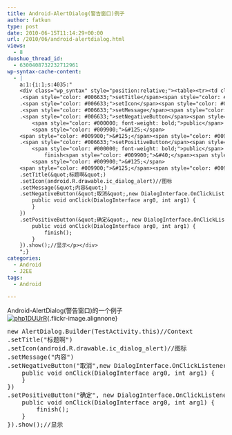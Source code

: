 ```yaml
---
title: Android-AlertDialog(警告窗口)例子
author: fatkun
type: post
date: 2010-06-15T11:14:29+00:00
url: /2010/06/android-alertdialog.html
views:
  - 8
duoshuo_thread_id:
  - 6300408732232712961
wp-syntax-cache-content:
  - |
    a:1:{i:1;s:4035:"
    <div class="wp_syntax" style="position:relative;"><table><tr><td class="code"><pre class="java" style="font-family:monospace;"><span style="color: #000000; font-weight: bold;">new</span> AlertDialog.<span style="color: #006633;">Builder</span><span style="color: #009900;">&#40;</span>TestActivity.<span style="color: #000000; font-weight: bold;">this</span><span style="color: #009900;">&#41;</span><span style="color: #666666; font-style: italic;">//Context</span>
    .<span style="color: #006633;">setTitle</span><span style="color: #009900;">&#40;</span><span style="color: #0000ff;">&quot;标题啊&quot;</span><span style="color: #009900;">&#41;</span>
    .<span style="color: #006633;">setIcon</span><span style="color: #009900;">&#40;</span>android.<span style="color: #006633;">R</span>.<span style="color: #006633;">drawable</span>.<span style="color: #006633;">ic_dialog_alert</span><span style="color: #009900;">&#41;</span><span style="color: #666666; font-style: italic;">//图标</span>
    .<span style="color: #006633;">setMessage</span><span style="color: #009900;">&#40;</span><span style="color: #0000ff;">&quot;内容&quot;</span><span style="color: #009900;">&#41;</span>
    .<span style="color: #006633;">setNegativeButton</span><span style="color: #009900;">&#40;</span><span style="color: #0000ff;">&quot;取消&quot;</span>,<span style="color: #000000; font-weight: bold;">new</span> DialogInterface.<span style="color: #006633;">OnClickListener</span><span style="color: #009900;">&#40;</span><span style="color: #009900;">&#41;</span> <span style="color: #009900;">&#123;</span><span style="color: #666666; font-style: italic;">//按钮1</span>
    	<span style="color: #000000; font-weight: bold;">public</span> <span style="color: #000066; font-weight: bold;">void</span> onClick<span style="color: #009900;">&#40;</span>DialogInterface arg0, <span style="color: #000066; font-weight: bold;">int</span> arg1<span style="color: #009900;">&#41;</span> <span style="color: #009900;">&#123;</span>
    	<span style="color: #009900;">&#125;</span>
    <span style="color: #009900;">&#125;</span><span style="color: #009900;">&#41;</span>
    .<span style="color: #006633;">setPositiveButton</span><span style="color: #009900;">&#40;</span><span style="color: #0000ff;">&quot;确定&quot;</span>, <span style="color: #000000; font-weight: bold;">new</span> DialogInterface.<span style="color: #006633;">OnClickListener</span><span style="color: #009900;">&#40;</span><span style="color: #009900;">&#41;</span> <span style="color: #009900;">&#123;</span><span style="color: #666666; font-style: italic;">//按钮2</span>
    	<span style="color: #000000; font-weight: bold;">public</span> <span style="color: #000066; font-weight: bold;">void</span> onClick<span style="color: #009900;">&#40;</span>DialogInterface arg0, <span style="color: #000066; font-weight: bold;">int</span> arg1<span style="color: #009900;">&#41;</span> <span style="color: #009900;">&#123;</span>
    		finish<span style="color: #009900;">&#40;</span><span style="color: #009900;">&#41;</span><span style="color: #339933;">;</span>
    	<span style="color: #009900;">&#125;</span>
    <span style="color: #009900;">&#125;</span><span style="color: #009900;">&#41;</span>.<span style="color: #006633;">show</span><span style="color: #009900;">&#40;</span><span style="color: #009900;">&#41;</span><span style="color: #339933;">;</span><span style="color: #666666; font-style: italic;">//显示</span></pre></td></tr></table><p class="theCode" style="display:none;">new AlertDialog.Builder(TestActivity.this)//Context
    .setTitle(&quot;标题啊&quot;)
    .setIcon(android.R.drawable.ic_dialog_alert)//图标
    .setMessage(&quot;内容&quot;)
    .setNegativeButton(&quot;取消&quot;,new DialogInterface.OnClickListener() {//按钮1
    	public void onClick(DialogInterface arg0, int arg1) {
    	}
    })
    .setPositiveButton(&quot;确定&quot;, new DialogInterface.OnClickListener() {//按钮2
    	public void onClick(DialogInterface arg0, int arg1) {
    		finish();
    	}
    }).show();//显示</p></div>
    ";}
categories:
  - Android
  - J2EE
tags:
  - Android

---
```

Android-AlertDialog(警告窗口)的一个例子  
[![php1DUUrR][1]][2]{.flickr-image.alignnone}
<pre escaped="true" lang="java">new AlertDialog.Builder(TestActivity.this)//Context
.setTitle("标题啊")
.setIcon(android.R.drawable.ic_dialog_alert)//图标
.setMessage("内容")
.setNegativeButton("取消",new DialogInterface.OnClickListener() {//按钮1
	public void onClick(DialogInterface arg0, int arg1) {
	}
})
.setPositiveButton("确定", new DialogInterface.OnClickListener() {//按钮2
	public void onClick(DialogInterface arg0, int arg1) {
		finish();
	}
}).show();//显示</pre>

 [1]: http://farm5.static.flickr.com/4021/4702425695_95c2d9a5cc.jpg
 [2]: http://www.flickr.com/photos/fatkun/4702425695/ "php1DUUrR"